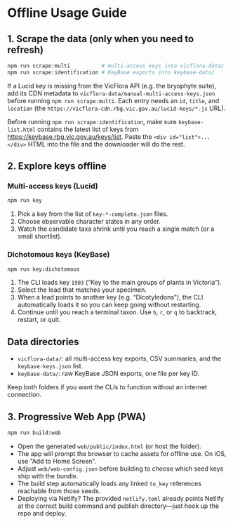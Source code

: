 # Offline Usage Guide

## 1. Scrape the data (only when you need to refresh)

```bash
npm run scrape:multi          # multi-access keys into vicflora-data/
npm run scrape:identification # KeyBase exports into keybase-data/
```

If a Lucid key is missing from the VicFlora API (e.g. the bryophyte suite), add
its CDN metadata to `vicflora-data/manual-multi-access-keys.json` before
running `npm run scrape:multi`. Each entry needs an `id`, `title`, and
`location` (the `https://vicflora-cdn.rbg.vic.gov.au/lucid-keys/*.js` URL).

Before running `npm run scrape:identification`, make sure `keybase-list.html` contains the latest list of keys from https://keybase.rbg.vic.gov.au/keys/list. Paste the `<div id="list">...</div>` HTML into the file and the downloader will do the rest.

## 2. Explore keys offline

### Multi-access keys (Lucid)

```bash
npm run key
```

1. Pick a key from the list of `key-*-complete.json` files.
2. Choose observable character states in any order.
3. Watch the candidate taxa shrink until you reach a single match (or a small shortlist).

### Dichotomous keys (KeyBase)

```bash
npm run key:dichotomous
```

1. The CLI loads key `1903` (“Key to the main groups of plants in Victoria”).
2. Select the lead that matches your specimen.
3. When a lead points to another key (e.g. “Dicotyledons”), the CLI automatically loads it so you can keep going without restarting.
4. Continue until you reach a terminal taxon. Use `b`, `r`, or `q` to backtrack, restart, or quit.

## Data directories

- `vicflora-data/`: all multi-access key exports, CSV summaries, and the `keybase-keys.json` list.
- `keybase-data/`: raw KeyBase JSON exports, one file per key ID.

Keep both folders if you want the CLIs to function without an internet connection.

## 3. Progressive Web App (PWA)

```bash
npm run build:web
```

- Open the generated `web/public/index.html` (or host the folder).
- The app will prompt the browser to cache assets for offline use. On iOS, use “Add to Home Screen”.
- Adjust `web/web-config.json` before building to choose which seed keys ship with the bundle.
- The build step automatically loads any linked `to_key` references reachable from those seeds.
- Deploying via Netlify? The provided `netlify.toml` already points Netlify at the correct
  build command and publish directory—just hook up the repo and deploy.
